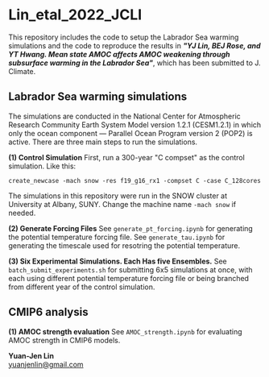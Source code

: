 # Lin_etal_2022_JCLI
This repository includes the code to setup the Labrador Sea warming simulations and the code to reproduce the results in ***"YJ Lin, BEJ Rose, and YT Hwang. Mean state AMOC affects AMOC weakening through subsurface warming in the Labrador Sea"***, which has been submitted to J. Climate.
## Labrador Sea warming simulations
The simulations are conducted in the National Center for Atmospheric Research Community Earth System Model version 1.2.1 (CESM1.2.1) in which only the ocean component — Parallel Ocean Program version 2 (POP2) is active. 
There are three main steps to run the simulations.

**(1) Control Simulation**
First, run a 300-year "C compset" as the control simulation. Like this: 
```
create_newcase -mach snow -res f19_g16_rx1 -compset C -case C_128cores
```
The simulations in this repository were run in the SNOW cluster at University at Albany, SUNY. Change the machine name `-mach snow` if needed.

**(2) Generate Forcing Files**
See `generate_pt_forcing.ipynb` for generating the potential temperature forcing file. See `generate_tau.ipynb` for generating the timescale used for resotring the potential temperature.

**(3) Six Experimental Simulations. Each Has five Ensembles.**
See `batch_submit_experiments.sh` for submitting 6x5 simulations at once, with each using different potential temperature forcing file or being branched from different year of the control simulation.

## CMIP6 analysis

**(1) AMOC strength evaluation**
See `AMOC_strength.ipynb` for evaluating AMOC strength in CMIP6 models.

**Yuan-Jen Lin**  
[yuanjenlin@gmail.com](mailto:yuanjenlin@gmail.com)